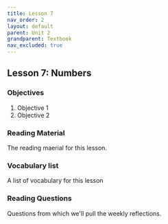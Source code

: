 ```yaml
---
title: Lesson 7
nav_order: 2
layout: default
parent: Unit 2
grandparent: Textbook
nav_excluded: true
---
```


## Lesson 7: Numbers

### Objectives

1. Objective 1
2. Objective 2

### Reading Material

The reading maerial for this lesson.

### Vocabulary list

A list of vocabulary for this lesson

### Reading Questions

Questions from which we'll pull the weekly reflections.
